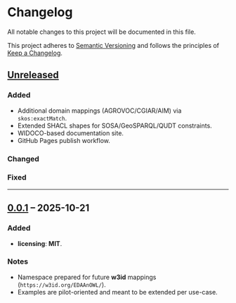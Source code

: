 # Changelog
All notable changes to this project will be documented in this file.

This project adheres to [Semantic Versioning](https://semver.org) and follows the principles of [Keep a Changelog](https://keepachangelog.com/en/1.0.0/).

## [Unreleased]
### Added
- Additional domain mappings (AGROVOC/CGIAR/AIM) via `skos:exactMatch`.
- Extended SHACL shapes for SOSA/GeoSPARQL/QUDT constraints.
- WIDOCO-based documentation site.
- GitHub Pages publish workflow.

### Changed

### Fixed
---

## [0.0.1] – 2025-10-21
### Added
- **licensing**:  **MIT**.

### Notes
- Namespace prepared for future **w3id** mappings (`https://w3id.org/EDAAnOWL/`).
- Examples are pilot-oriented and meant to be extended per use-case.

[Unreleased]: https://github.com/KhaosResearch/EDAAnOWL/compare/v0.0.1...HEAD
[0.0.1]: https://github.com/KhaosResearch/EDAAnOWL/releases/tag/v0.0.1
